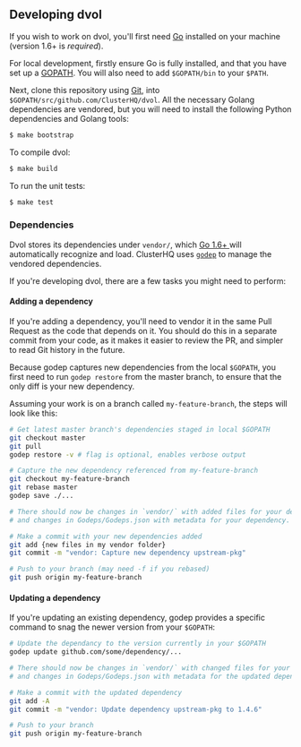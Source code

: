 Developing dvol
---------------

If you wish to work on dvol, you'll first need [Go](http://www.golang.org) installed on your machine (version 1.6+ is *required*).

For local development, firstly ensure Go is fully installed, and that you have set up a [GOPATH](http://golang.org/doc/code.html#GOPATH).
You will also need to add `$GOPATH/bin` to your `$PATH`.

Next, clone this repository using [Git](https://git-scm.com/), into `$GOPATH/src/github.com/ClusterHQ/dvol`.
All the necessary Golang dependencies are vendored, but you will need to install the following Python dependencies and Golang tools:

```sh
$ make bootstrap
```

To compile dvol:

```sh
$ make build
```

To run the unit tests:

```sh
$ make test
```

### Dependencies

Dvol stores its dependencies under `vendor/`, which [Go 1.6+ ](https://golang.org/cmd/go/#hdr-Vendor_Directories) will automatically recognize and load.
ClusterHQ uses [`godep`](https://github.com/tools/godep) to manage the vendored dependencies.

If you're developing dvol, there are a few tasks you might need to perform:

#### Adding a dependency

If you're adding a dependency, you'll need to vendor it in the same Pull Request as the code that depends on it.
You should do this in a separate commit from your code, as it makes it easier to review the PR, and simpler to read Git history in the future.

Because godep captures new dependencies from the local `$GOPATH`, you first need to run `godep restore` from the master branch, to ensure that the only diff is your new dependency.

Assuming your work is on a branch called `my-feature-branch`, the steps will look like this:

```bash
# Get latest master branch's dependencies staged in local $GOPATH
git checkout master
git pull
godep restore -v # flag is optional, enables verbose output

# Capture the new dependency referenced from my-feature-branch
git checkout my-feature-branch
git rebase master
godep save ./...

# There should now be changes in `vendor/` with added files for your dependency,
# and changes in Godeps/Godeps.json with metadata for your dependency.

# Make a commit with your new dependencies added
git add {new files in my vendor folder}
git commit -m "vendor: Capture new dependency upstream-pkg"

# Push to your branch (may need -f if you rebased)
git push origin my-feature-branch
```

#### Updating a dependency

If you're updating an existing dependency, godep provides a specific command to snag the newer version from your `$GOPATH`:

```bash
# Update the dependancy to the version currently in your $GOPATH
godep update github.com/some/dependency/...

# There should now be changes in `vendor/` with changed files for your dependency,
# and changes in Godeps/Godeps.json with metadata for the updated dependency.

# Make a commit with the updated dependency
git add -A
git commit -m "vendor: Update dependency upstream-pkg to 1.4.6"

# Push to your branch
git push origin my-feature-branch

